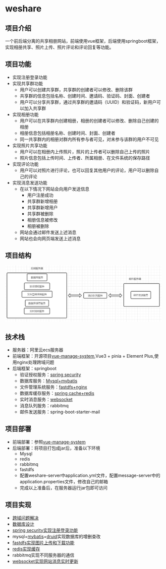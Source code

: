 # weshare
## 项目介绍
一个前后端分离的共享相册网站，前端使用vue框架，后端使用springboot框架，实现相册共享、照片上传、照片评论和评论回复等功能。
## 项目功能
- 实现注册登录功能
- 实现共享群功能
  - 用户可以创建共享群，共享群的创建者可以修改、删除该群
  - 共享群的信息包括名称、创建时间、邀请码、验证码、封面、创建者
  - 用户可以分享共享群，通过共享群的邀请码（UUID）和验证码，新用户可以加入共享群 
- 实现相册功能
  - 用户可以在共享群内创建相册，相册的创建者可以修改、删除自己创建的相册
  - 相册信息包括相册名称、创建时间、封面、创建者
  - 同一共享群内的相册对群内所有参与者可见，对未参与该群的用户不可见
- 实现照片共享功能
  - 用户可以在相册内上传照片，照片的上传者可以删除自己上传的照片
  - 照片信息包括上传时间、上传者、所属相册、在文件系统的保存路径
- 实现评论功能
  - 用户可以对照片进行评论，也可以回复其他用户的评论，用户可以删除自己的评论
- 实现消息发送功能
  - 在以下情况下网站会向用户发送信息
    - 用户注册成功
    - 共享群新增相册
    - 共享群新增用户
    - 共享群被删除
    - 相册信息被修改
    - 相册被删除
  - 网站会通过邮件发送上述消息
  - 网站也会向网页端发送上述消息      
  
## 项目结构
![项目结构](img/项目结构.png)
## 技术栈
- 服务器：阿里云ecs服务器
- 前端框架：开源项目[vue-manage-system](https://github.com/lin-xin/vue-manage-system),Vue3 + pinia + Element Plus,使用nginx处理跨域问题
- 后端框架：springboot
  - 验证授权服务：[spring security](https://blog.saltroping.com/2021/04/12/%E8%AE%B0%E4%B8%80%E6%AC%A1%E4%BD%BF%E7%94%A8-springboot-spring-security-vue-%E7%9A%84%E5%89%8D%E5%90%8E%E7%AB%AF%E5%88%86%E7%A6%BB%E6%9D%83%E9%99%90%E8%AE%A4%E8%AF%81/)
  - 数据库服务：[Mysql+mybatis](https://www.wolai.com/rYAoeiSK9o6dc4qVEn76hw)
  - 文件管理系统服务：[fastdfs+nginx](https://my.oschina.net/u/4271232/blog/5017286)
  - 数据库缓存服务：[spring cache+redis](https://bloodhunter.github.io/2019/09/12/redis-cache-with-spring-boot/)
  - 实时消息服务：[websocket](https://www.jc2182.com/springboot/spring-boot-websocket.html)
  - 消息队列服务：rabbitmq
  - 邮件发送服务：spring-boot-starter-mail

## 项目部署
- 前端部署：参照[vue-manage-system](https://github.com/lin-xin/vue-manage-system)
- 后端部署：将项目打包成jar后，准备以下环境
  - Mysql
  - redis
  - rabbitmq
  - fastdfs
  - 配置weshare-server中application.yml文件，配置message-server中的application.properties文件，修改自己的邮箱
  - 完成以上准备后，在服务器运行jar包即可访问

## 项目实现
- [跨域问题解决](项目实现/跨域问题解决.md)
- [数据库设计](项目实现/数据库设计.md)
- [spring security实现注册登录功能](项目实现/spring%20security实现注册登录%20功能.md)
- mysql+[mybatis](https://mp.weixin.qq.com/s?__biz=Mzg2NTAzMTExNg==&mid=2247483788&idx=1&sn=aabf8cf31d7d45be184cc59cdb75258c&scene=19#wechat_redirect)+[druid](https://mp.weixin.qq.com/s?__biz=Mzg2NTAzMTExNg==&mid=2247483786&idx=1&sn=f5f4ca792611af105140752eb67ce820&scene=19#wechat_redirect)实现数据库的增删查改
- [fastdfs实现图片上传和下载功能](https://my.oschina.net/u/4271232/blog/5017286)
- [redis实现缓存](https://bloodhunter.github.io/2019/09/12/redis-cache-with-spring-boot/)
- rabbitmq实现不同服务器的通信
- [websocket实现网站消息实时更新](https://www.jc2182.com/springboot/spring-boot-websocket.html)